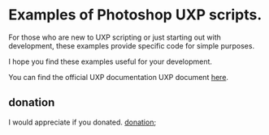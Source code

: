 # Examples of Photoshop UXP scripts.

For those who are new to UXP scripting or just starting out with development, these examples provide specific code for simple purposes.

I hope you find these examples useful for your development.

You can find the official UXP documentation UXP document [here](https://developer.adobe.com/photoshop/uxp/2022/).   

## donation

I would appreciate if you donated.
[donation](https://www.buymeacoffee.com/tokyosheepp);